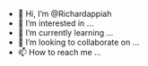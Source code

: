 - 👋 Hi, I’m @Richardappiah
- 👀 I’m interested in ...
- 🌱 I’m currently learning ...
- 💞️ I’m looking to collaborate on ...
- 📫 How to reach me ...

<!---
Richardappiah/Richardappiah is a ✨ special ✨ repository because its `README.md` (this file) appears on your GitHub profile.
You can click the Preview link to take a look at your changes.
--->
